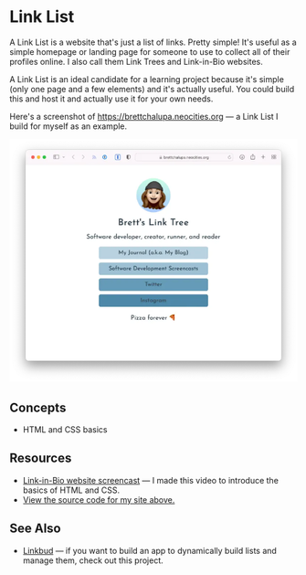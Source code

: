 # Link List

A Link List is a website that's just a list of links. Pretty simple! It's useful as a simple homepage or landing page for someone to use to collect all of their profiles online. I also call them Link Trees and Link-in-Bio websites.

A Link List is an ideal candidate for a learning project because it's simple (only one page and a few elements) and it's actually useful. You could build this and host it and actually use it for your own needs.

Here's a screenshot of https://brettchalupa.neocities.org — a Link List I build for myself as an example.

![Screenshot of a link list website showing four links, preceded by an avatar, title and mini bio](./img/link-list-example.webp)

## Concepts

- HTML and CSS basics

## Resources

- [Link-in-Bio website screencast](https://www.youtube.com/watch?v=q6P-CJ4cPMQ&t=1368s) — I made this video to introduce the basics of HTML and CSS.
- [View the source code for my site above.](https://github.com/brettchalupa/screencasts/tree/4577bfe139918a7fbb7d2cdb545e84e61dcfa827/linktree)

## See Also

- [Linkbud](../web-apps/linkbud.md) — if you want to build an app to dynamically build lists and manage them, check out this project.
